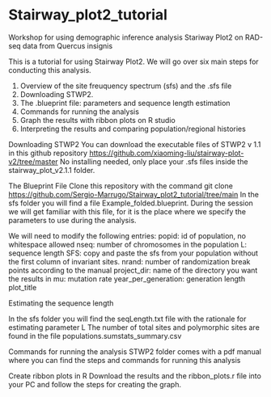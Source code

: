 # Stairway_plot2_tutorial
Workshop for using demographic inference analysis Stariway Plot2 on RAD-seq data from Quercus insignis

This is a tutorial for using Stairway Plot2.
We will go over six main steps for conducting this analysis.

1) Overview of the site freuquency spectrum (sfs) and the .sfs file
2) Downloading STWP2.
3) The .blueprint file: parameters and sequence length estimation
4) Commands for running the analysis
5) Graph the results with ribbon plots on R studio
6) Interpreting the results and comparing population/regional histories

Downloading STWP2
You can download the executable files of STWP2 v 1.1 in this github repository https://github.com/xiaoming-liu/stairway-plot-v2/tree/master
No installing needed, only place your .sfs files inside the stairway_plot_v2.1.1 folder.

The Blueprint File
Clone this repository with the command git clone https://github.com/Sergio-Marrugo/Stairway_plot2_tutorial/tree/main
In the sfs folder you will find a file Example_folded.blueprint. During the session we will get familiar with this file, for it is the place where we specify the parameters to use during the analysis.

We will need to modify the following entries:
popid: id of population, no whitespace allowed
nseq: number of chromosomes in the population
L: sequence length
SFS: copy and paste the sfs from your population without the first column of invariant sites.
nrand: number of randomization break points according to the manual
project_dir: name of the directory you want the results in
mu: mutation rate
year_per_generation: generation length
plot_title

Estimating the sequence length

In the sfs folder you will find the seqLength.txt file with the rationale for estimating parameter L
The number of total sites and polymorphic sites are found in the file populations.sumstats_summary.csv

Commands for running the analysis
STWP2 folder comes with a pdf manual where you can find the steps and commands for running this analysis

Create ribbon plots in R
Download the results and the ribbon_plots.r file into your PC and follow the steps for creating the graph.
